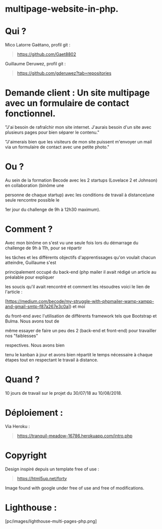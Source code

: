 # multipage-website-in-php.

# Qui ?
Mico Latorre Gaëtano, profil git : 
> https://github.com/Gaet8802

Guillaume Deruwez, profil git :
> https://github.com/gderuwez?tab=repositories

# Demande client : Un site multipage avec un formulaire de contact fonctionnel.

"J'ai besoin de rafraîchir mon site internet. J'aurais besoin d'un site avec plusieurs pages pour bien séparer le contenu."

"J'aimerais bien que les visiteurs de mon site puissent m'envoyer un mail via un formulaire de contact avec une petite photo."

# Ou ?

Au sein de la formation Becode avec les 2 startups (Lovelace 2 et Johnson) en collaboration (binôme une

personne de chaque startup) avec les conditions de travail à distance(une seule rencontre possible le

1er jour du challenge de 9h à 12h30 maximum).

# Comment ?

Avec mon binôme on s'est vu une seule fois lors du démarrage du challenge de 9h à 11h, pour se répartir 

les tâches et les différents objectifs d'apprentissages qu'on voulait chacun atteindre, Guillaume s'est 

principalement occupé du back-end (php mailer il avait rédigé un article au préalable pour expliquer 

les soucis qu'il avait rencontré et comment les résoudres voici le lien de l'article :

[https://medium.com/becode/my-struggle-with-phpmailer-wamp-xampp-and-gmail-smtp-f87a267e3c0a]) et moi

du front-end avec l'utilisation de différents framework tels que Bootstrap et Bulma. Nous avons tout de 

même essayer de faire un peu des 2 (back-end et front-end) pour travailler nos "faiblesses" 

respectives. Nous avons bien 

tenu le kanban à jour et avons bien répartit le temps nécessaire à chaque étapes tout en respectant le travail à distance.


# Quand ?

10 jours de travail sur le projet du 30/07/18 au 10/08/2018.


# Déploiement :

Via Heroku :

> https://tranquil-meadow-16786.herokuapp.com/intro.php

# Copyright

Design inspiré depuis un template free of use : 

> https://html5up.net/forty

Image found with google under free of use and free of modifications.

# Lighthouse :

[pc/images/lighthouse-multi-pages-php.png]